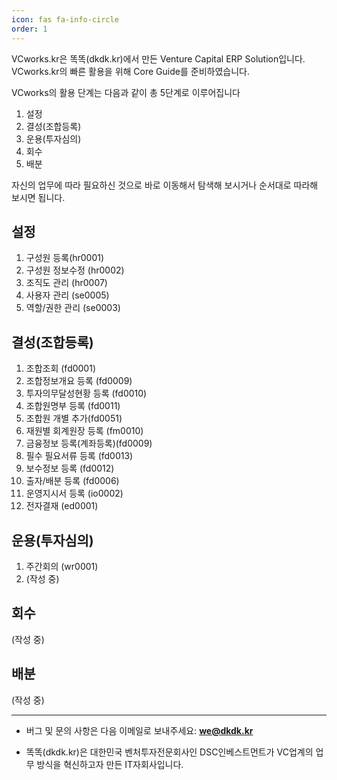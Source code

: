 ```yaml
---
icon: fas fa-info-circle
order: 1
---
```

VCworks.kr은 똑똑(dkdk.kr)에서 만든 Venture Capital ERP Solution입니다. 
VCworks.kr의 빠른 활용을 위해 Core Guide를 준비하였습니다.

VCworks의 활용 단계는 다음과 같이 총 5단계로 이루어집니다

1. 설정
2. 결성(조합등록)
3. 운용(투자심의)
4. 회수
5. 배분

자신의 업무에 따라 필요하신 것으로 바로 이동해서 탐색해 보시거나 순서대로 따라해 보시면 됩니다.

## 설정

1. 구성원 등록(hr0001)
2. 구성원 정보수정 (hr0002)
3. 조직도 관리 (hr0007)
4. 사용자 관리 (se0005)
5. 역할/권한 관리 (se0003)

## 결성(조합등록)

1. 조합조회 (fd0001)
2. 조합정보개요 등록 (fd0009)
3. 투자의무달성현황 등록 (fd0010)
4. 조합원명부 등록 (fd0011)
5. 조합원 개별 추가(fd0051)
6. 재원별 회계원장 등록 (fm0010)
7. 금융정보 등록(계좌등록)(fd0009)
8. 필수 필요서류 등록 (fd0013)
9. 보수정보 등록 (fd0012)
10. 출자/배분 등록 (fd0006)
11. 운영지시서 등록 (io0002)
12. 전자결재 (ed0001)

## 운용(투자심의)

1. 주간회의 (wr0001)
2. (작성 중)

## 회수

(작성 중)

## 배분

(작성 중)

---

- 버그 및 문의 사항은 다음 이메일로 보내주세요: **[we@dkdk.kr](mailto:we@dkdk.kr)**

- 똑똑(dkdk.kr)은 대한민국 벤처투자전문회사인 DSC인베스트먼트가 VC업계의 업무 방식을 혁신하고자 만든 IT자회사입니다. 


